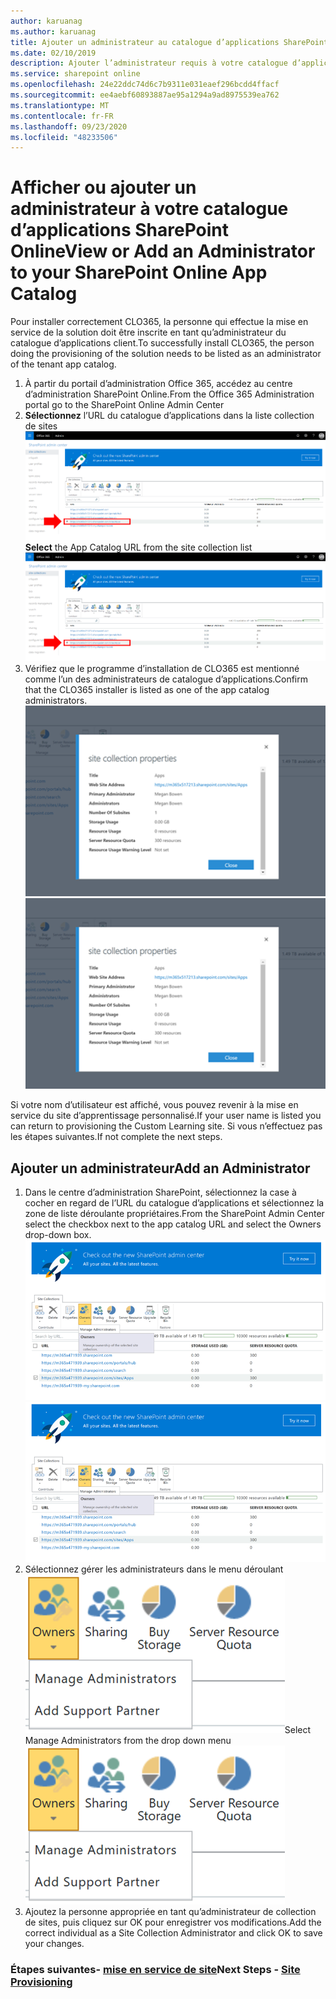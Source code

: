 ```yaml
---
author: karuanag
ms.author: karuanag
title: Ajouter un administrateur au catalogue d’applications SharePoint Online
ms.date: 02/10/2019
description: Ajouter l’administrateur requis à votre catalogue d’applications
ms.service: sharepoint online
ms.openlocfilehash: 24e22ddc74d6c7b9311e031eaef296bcdd4ffacf
ms.sourcegitcommit: ee4aebf60893887ae95a1294a9ad8975539ea762
ms.translationtype: MT
ms.contentlocale: fr-FR
ms.lasthandoff: 09/23/2020
ms.locfileid: "48233506"
---
```

# <a name="view-or-add-an-administrator-to-your-sharepoint-online-app-catalog"></a><span data-ttu-id="e5c9d-103">Afficher ou ajouter un administrateur à votre catalogue d’applications SharePoint Online</span><span class="sxs-lookup"><span data-stu-id="e5c9d-103">View or Add an Administrator to your SharePoint Online App Catalog</span></span>

<span data-ttu-id="e5c9d-104">Pour installer correctement CLO365, la personne qui effectue la mise en service de la solution doit être inscrite en tant qu’administrateur du catalogue d’applications client.</span><span class="sxs-lookup"><span data-stu-id="e5c9d-104">To successfully install CLO365, the person doing the provisioning of the solution needs to be listed as an administrator of the tenant app catalog.</span></span>

1. <span data-ttu-id="e5c9d-105">À partir du portail d’administration Office 365, accédez au centre d’administration SharePoint Online.</span><span class="sxs-lookup"><span data-stu-id="e5c9d-105">From the Office 365 Administration portal go to the SharePoint Online Admin Center</span></span>
1. <span data-ttu-id="e5c9d-106">**Sélectionnez** l’URL du catalogue d’applications dans la liste collection de sites ![appadmin_url.png](media/appadmin_url.png)</span><span class="sxs-lookup"><span data-stu-id="e5c9d-106">**Select** the App Catalog URL from the site collection list ![appadmin_url.png](media/appadmin_url.png)</span></span>
1. <span data-ttu-id="e5c9d-107">Vérifiez que le programme d’installation de CLO365 est mentionné comme l’un des administrateurs de catalogue d’applications.</span><span class="sxs-lookup"><span data-stu-id="e5c9d-107">Confirm that the CLO365 installer is listed as one of the app catalog administrators.</span></span>
<span data-ttu-id="e5c9d-108">![appadmin_dialog.png](media/appadmin_dialog.png)</span><span class="sxs-lookup"><span data-stu-id="e5c9d-108">![appadmin_dialog.png](media/appadmin_dialog.png)</span></span>

<span data-ttu-id="e5c9d-109">Si votre nom d’utilisateur est affiché, vous pouvez revenir à la mise en service du site d’apprentissage personnalisé.</span><span class="sxs-lookup"><span data-stu-id="e5c9d-109">If your user name is listed you can return to provisioning the Custom Learning site.</span></span>  <span data-ttu-id="e5c9d-110">Si vous n’effectuez pas les étapes suivantes.</span><span class="sxs-lookup"><span data-stu-id="e5c9d-110">If not complete the next steps.</span></span> 

## <a name="add-an-administrator"></a><span data-ttu-id="e5c9d-111">Ajouter un administrateur</span><span class="sxs-lookup"><span data-stu-id="e5c9d-111">Add an Administrator</span></span>

1. <span data-ttu-id="e5c9d-112">Dans le centre d’administration SharePoint, sélectionnez la case à cocher en regard de l’URL du catalogue d’applications et sélectionnez la zone de liste déroulante propriétaires.</span><span class="sxs-lookup"><span data-stu-id="e5c9d-112">From the SharePoint Admin Center select the checkbox next to the app catalog URL and select the Owners drop-down box.</span></span>
<span data-ttu-id="e5c9d-113">![appadmin_owner.png](media/appadmin_owner.png)</span><span class="sxs-lookup"><span data-stu-id="e5c9d-113">![appadmin_owner.png](media/appadmin_owner.png)</span></span>
1. <span data-ttu-id="e5c9d-114">Sélectionnez gérer les administrateurs dans le menu déroulant ![appadmin_owner.png](media/appadmin_manage.png)</span><span class="sxs-lookup"><span data-stu-id="e5c9d-114">Select Manage Administrators from the drop down menu ![appadmin_owner.png](media/appadmin_manage.png)</span></span>
1. <span data-ttu-id="e5c9d-115">Ajoutez la personne appropriée en tant qu’administrateur de collection de sites, puis cliquez sur OK pour enregistrer vos modifications.</span><span class="sxs-lookup"><span data-stu-id="e5c9d-115">Add the correct individual as a Site Collection Administrator and click OK to save your changes.</span></span>

### <a name="next-steps---site-provisioning"></a><span data-ttu-id="e5c9d-116">Étapes suivantes- [mise en service de site](installsitepackage.md)</span><span class="sxs-lookup"><span data-stu-id="e5c9d-116">Next Steps - [Site Provisioning](installsitepackage.md)</span></span>
